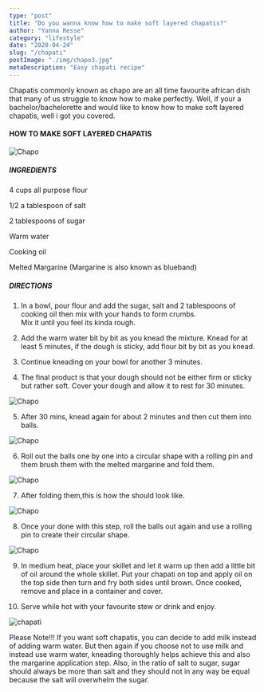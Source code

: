 ```yaml
---
type: "post"
title: "Do you wanna know how to make soft layered chapatis?"
author: "Yanna Resse"
category: "lifestyle"
date: "2020-04-24"
slug: "/chapati"
postImage: "./img/chapo3.jpg"
metaDescription: "Easy chapati recipe"
---
```


Chapatis commonly known as chapo are an all time favourite african dish that many of us struggle to know how to make perfectly. Well, if your a bachelor/bachelorette and would like to know how to make soft layered chapatis, well i got you covered.

#### HOW TO MAKE SOFT LAYERED CHAPATIS

![Chapo](./img/chapo1.jpg)

##### INGREDIENTS

4 cups all purpose flour

1/2 a tablespoon of salt

2 tablespoons of sugar

Warm water

Cooking oil

Melted Margarine (Margarine is also known as blueband)

##### DIRECTIONS

1. In a bowl, pour flour and add the sugar, salt and 2 tablespoons of cooking oil then mix with your hands to form crumbs.  
   Mix it until you feel its kinda rough.

2. Add the warm water bit by bit as you knead the mixture. Knead for at least 5 minutes, if the dough is sticky, add flour bit by bit as you knead.

3. Continue kneading on your bowl for another 3 minutes.

4. The final product is that your dough should not be either firm or sticky but rather soft. Cover your dough and allow it to rest for 30 minutes.

![Chapo](./img/chapo8.jpg)

5. After 30 mins, knead again for about 2 minutes and then cut them into balls.

![Chapo](./img/chapo7.jpg)

6. Roll out the balls one by one into a circular shape with a rolling pin and them brush them with the melted margarine and fold them.

![Chapo](./img/chapo5.jpg)

7. After folding them,this is how the should look like.

![Chapo](./img/chapo9.jpg)

8. Once your done with this step, roll the balls out again and use a rolling pin to create their circular shape.

![Chapo](./img/chapo10.jpg)

9. In medium heat, place your skillet and let it warm up then add a little bit of oil around the whole skillet. Put your chapati on top and apply oil on the top side then turn and fry both sides until brown. Once cooked, remove and place in a container and cover.

10. Serve while hot with your favourite stew or drink and enjoy.

![chapati](./img/chapo3.jpg)

Please Note!!!
If you want soft chapatis, you can decide to add milk instead of adding warm water. But then again if you choose not to use milk and instead use warm water, kneading thoroughly helps achieve this and also the margarine application step. Also, in the ratio of salt to sugar, sugar should always be more than salt and they should not in any way be equal because the salt will overwhelm the sugar.
